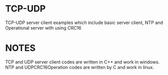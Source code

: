 # TCP-UDP
TCP-UDP server client examples which include basic server client, NTP and Operational server with using CRC16

# NOTES
TCP and UDP server client codes are written in C++ and work in windows.
NTP and UDPCRC16Operation codes are written by C and work in linux.

